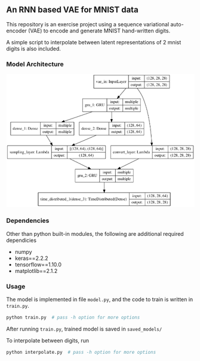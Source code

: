 ## An RNN based VAE for MNIST data
This repository is an exercise project using a sequence variational auto-encoder (VAE) to encode and generate MNIST hand-written digits.

A simple script to interpolate between latent representations of 2 mnist digits is also included.
### Model Architecture
![image1](model_plot.png)

### Dependencies
Other than python built-in modules, the following are additional required dependicies 
- numpy
- keras==2.2.2
- tensorflow==1.10.0
- matplotlib==2.1.2

### Usage
The model is implemented in file `model.py`, and the code to train is written in `train.py`.
```bash
python train.py  # pass -h option for more options
```
After running `train.py`, trained model is saved in `saved_models/`

To interpolate between digits, run
```bash
python interpolate.py  # pass -h option for more options
```
